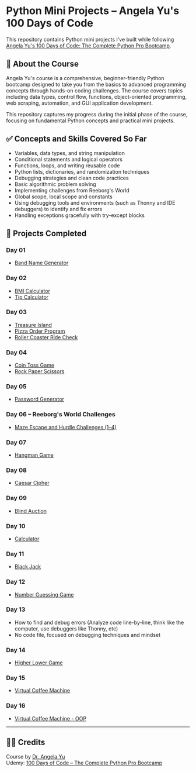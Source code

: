 # Python Mini Projects – Angela Yu's 100 Days of Code

This repository contains Python mini projects I’ve built while following [Angela Yu's 100 Days of Code: The Complete Python Pro Bootcamp](https://www.udemy.com/course/100-days-of-code/).

## 📘 About the Course

Angela Yu's course is a comprehensive, beginner-friendly Python bootcamp designed to take you from the basics to advanced programming concepts through hands-on coding challenges. The course covers topics including data types, control flow, functions, object-oriented programming, web scraping, automation, and GUI application development.  

This repository captures my progress during the initial phase of the course, focusing on fundamental Python concepts and practical mini projects.

## ✅ Concepts and Skills Covered So Far

- Variables, data types, and string manipulation  
- Conditional statements and logical operators  
- Functions, loops, and writing reusable code  
- Python lists, dictionaries, and randomization techniques  
- Debugging strategies and clean code practices  
- Basic algorithmic problem solving  
- Implementing challenges from Reeborg's World
- Global scope, local scope and constants
- Using debugging tools and environments (such as Thonny and IDE debuggers) to identify and fix errors  
- Handling exceptions gracefully with try-except blocks 

## 🚀 Projects Completed

### Day 01
- [Band Name Generator](./Day%2001/bandNameGenerator.py)

### Day 02
- [BMI Calculator](./Day%2002/bmiCalculator.py)  
- [Tip Calculator](./Day%2002/tipCalculator.py)

### Day 03
- [Treasure Island](./Day%2003/treasureHunt.py)  
- [Pizza Order Program](./Day%2003/pythonPizzaStore.py)  
- [Roller Coaster Ride Check](./Day%2003/rollerCoaster.py)

### Day 04
- [Coin Toss Game](./Day%2004/coinTossGame.py)  
- [Rock Paper Scissors](./Day%2004/rockPaperScissors.py)

### Day 05
- [Password Generator](./Day%2005/passwordGenerator.py)

### Day 06 – Reeborg's World Challenges  
- [Maze Escape and Hurdle Challenges (1–4)](./Day%2006/)

### Day 07
- [Hangman Game](./Day%2007/hangman.py)

### Day 08
- [Caesar Cipher](./Day%2008/customCaesarCipher.py)

### Day 09
- [Blind Auction](./Day%2009/blindAuction.py)

### Day 10
- [Calculator](./Day%2010/calculator.py)

### Day 11
- [Black Jack](./Day%2011/blackJack.py)

### Day 12
- [Number Guessing Game](./Day%2012/numberGuessingGame.py)

### Day 13  
- How to find and debug errors (Analyze code line-by-line, think like the computer, use debuggers like Thonny, etc)  
- No code file, focused on debugging techniques and mindset  

### Day 14  
- [Higher Lower Game](./Day%2014/higherLowerGame.py)

### Day 15
- [Virtual Coffee Machine](./Day%2015/virtualCoffeeMachine.py)

### Day 16
- [Virtual Coffee Machine - OOP](./Day%2016/main.py)

---

## 👩‍🏫 Credits

Course by [Dr. Angela Yu](https://www.udemy.com/user/angela-yu/)  
Udemy: [100 Days of Code – The Complete Python Pro Bootcamp](https://www.udemy.com/course/100-days-of-code/)
